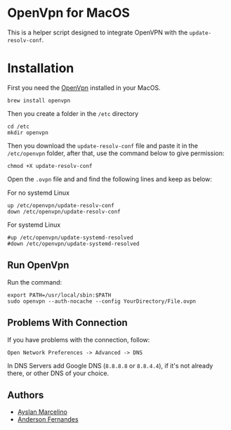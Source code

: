 # OpenVpn for MacOS

This is a helper script designed to integrate OpenVPN with the `update-resolv-conf`.


# Installation

First you need the [OpenVpn](https://openvpn.net/vpn-server-resources/connecting-to-access-server-with-macos/) installed in your MacOS.

    brew install openvpn

Then you create a folder in the `/etc` directory

    cd /etc
    mkdir openvpn

Then you download the `update-resolv-conf` file and paste it in the `/etc/openvpn` folder, after that, use the command below to give permission:

    chmod +X update-resolv-conf

Open the `.ovpn` file and and find the following lines and keep as below:

For no systemd Linux

	up /etc/openvpn/update-resolv-conf
    down /etc/openvpn/update-resolv-conf

For systemd Linux

    #up /etc/openvpn/update-systemd-resolved
    #down /etc/openvpn/update-systemd-resolved

## Run OpenVpn

Run the command:

    export PATH=/usr/local/sbin:$PATH
    sudo openvpn --auth-nocache --config YourDirectory/File.ovpn

## Problems With Connection

If you have problems with the connection, follow:

`Open Network Preferences -> Advanced -> DNS`

In DNS Servers add Google DNS (`8.8.8.8` or `8.8.4.4`), if it's not already there, or other DNS of your choice.

## Authors

- [Ayslan Marcelino](https://github.com/ayslanmarcelino)
- [Anderson Fernandes](https://github.com/andersonfernandes)

